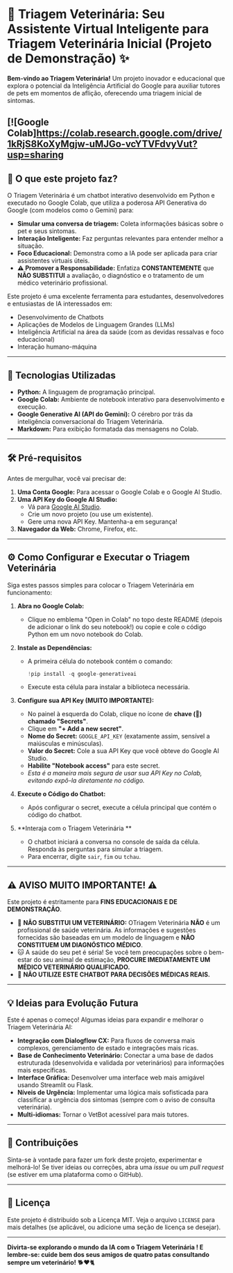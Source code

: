 # 🐾 Triagem Veterinária: Seu Assistente Virtual Inteligente para Triagem Veterinária Inicial (Projeto de Demonstração) ✨

**Bem-vindo ao Triagem Veterinária!** Um projeto inovador e educacional que explora o potencial da Inteligência Artificial do Google para auxiliar tutores de pets em momentos de aflição, oferecendo uma triagem inicial de sintomas.

[![Google Colab]https://colab.research.google.com/drive/1kRjS8KoXyMgjw-uMJGo-vcYTVFdvyVut?usp=sharing
---

## 🌟 O que este projeto faz?

O Triagem Veterinária é um chatbot interativo desenvolvido em Python e executado no Google Colab, que utiliza a poderosa API Generativa do Google (com modelos como o Gemini) para:

* **Simular uma conversa de triagem:** Coleta informações básicas sobre o pet e seus sintomas.
* **Interação Inteligente:** Faz perguntas relevantes para entender melhor a situação.
* **Foco Educacional:** Demonstra como a IA pode ser aplicada para criar assistentes virtuais úteis.
* **⚠️ Promover a Responsabilidade:** Enfatiza **CONSTANTEMENTE** que **NÃO SUBSTITUI** a avaliação, o diagnóstico e o tratamento de um médico veterinário profissional.

Este projeto é uma excelente ferramenta para estudantes, desenvolvedores e entusiastas de IA interessados em:
* Desenvolvimento de Chatbots
* Aplicações de Modelos de Linguagem Grandes (LLMs)
* Inteligência Artificial na área da saúde (com as devidas ressalvas e foco educacional)
* Interação humano-máquina

---

## 🚀 Tecnologias Utilizadas

* **Python:** A linguagem de programação principal.
* **Google Colab:** Ambiente de notebook interativo para desenvolvimento e execução.
* **Google Generative AI (API do Gemini):** O cérebro por trás da inteligência conversacional do Triagem Veterinária.
* **Markdown:** Para exibição formatada das mensagens no Colab.

---

## 🛠️ Pré-requisitos

Antes de mergulhar, você vai precisar de:

1.  **Uma Conta Google:** Para acessar o Google Colab e o Google AI Studio.
2.  **Uma API Key do Google AI Studio:**
    * Vá para [Google AI Studio](https://aistudio.google.com/app/apikey).
    * Crie um novo projeto (ou use um existente).
    * Gere uma nova API Key. Mantenha-a em segurança!
3.  **Navegador da Web:** Chrome, Firefox, etc.

---

## ⚙️ Como Configurar e Executar o Triagem Veterinária 

Siga estes passos simples para colocar o Triagem Veterinária  em funcionamento:

1.  **Abra no Google Colab:**
    * Clique no emblema "Open in Colab" no topo deste README (depois de adicionar o link do seu notebook!) ou copie e cole o código Python em um novo notebook do Colab.

2.  **Instale as Dependências:**
    * A primeira célula do notebook contém o comando:
        ```python
        !pip install -q google-generativeai
        ```
    * Execute esta célula para instalar a biblioteca necessária.

3.  **Configure sua API Key (MUITO IMPORTANTE):**
    * No painel à esquerda do Colab, clique no ícone de **chave (🔑) chamado "Secrets"**.
    * Clique em **"+ Add a new secret"**.
    * **Nome do Secret:** `GOOGLE_API_KEY` (exatamente assim, sensível a maiúsculas e minúsculas).
    * **Valor do Secret:** Cole a sua API Key que você obteve do Google AI Studio.
    * **Habilite "Notebook access"** para este secret.
    * *Esta é a maneira mais segura de usar sua API Key no Colab, evitando expô-la diretamente no código.*

4.  **Execute o Código do Chatbot:**
    * Após configurar o secret, execute a célula principal que contém o código do chatbot.

5.  **Interaja com o Triagem Veterinária **
    * O chatbot iniciará a conversa no console de saída da célula. Responda às perguntas para simular a triagem.
    * Para encerrar, digite `sair`, `fim` ou `tchau`.

---

## ⚠️ **AVISO MUITO IMPORTANTE!** ⚠️

Este projeto é estritamente para **FINS EDUCACIONAIS E DE DEMONSTRAÇÃO**.

* 🐶 **NÃO SUBSTITUI UM VETERINÁRIO:** OTriagem Veterinária  **NÃO** é um profissional de saúde veterinária. As informações e sugestões fornecidas são baseadas em um modelo de linguagem e **NÃO CONSTITUEM UM DIAGNÓSTICO MÉDICO**.
* 🐱 A saúde do seu pet é séria! Se você tem preocupações sobre o bem-estar do seu animal de estimação, **PROCURE IMEDIATAMENTE UM MÉDICO VETERINÁRIO QUALIFICADO.**
* 🚨 **NÃO UTILIZE ESTE CHATBOT PARA DECISÕES MÉDICAS REAIS.**

---

## 💡 Ideias para Evolução Futura

Este é apenas o começo! Algumas ideias para expandir e melhorar o Triagem Veterinária  AI:

* **Integração com Dialogflow CX:** Para fluxos de conversa mais complexos, gerenciamento de estado e integrações mais ricas.
* **Base de Conhecimento Veterinário:** Conectar a uma base de dados estruturada (desenvolvida e validada por veterinários) para informações mais específicas.
* **Interface Gráfica:** Desenvolver uma interface web mais amigável usando Streamlit ou Flask.
* **Níveis de Urgência:** Implementar uma lógica mais sofisticada para classificar a urgência dos sintomas (sempre com o aviso de consulta veterinária).
* **Multi-idiomas:** Tornar o VetBot acessível para mais tutores.

---

## 🤝 Contribuições

Sinta-se à vontade para fazer um fork deste projeto, experimentar e melhorá-lo! Se tiver ideias ou correções, abra uma *issue* ou um *pull request* (se estiver em uma plataforma como o GitHub).

---

## 📄 Licença

Este projeto é distribuído sob a Licença MIT. Veja o arquivo `LICENSE` para mais detalhes (se aplicável, ou adicione uma seção de licença se desejar).

---

**Divirta-se explorando o mundo da IA com o Triagem Veterinária ! E lembre-se: cuide bem dos seus amigos de quatro patas consultando sempre um veterinário!** 🐕❤️🐈
